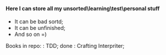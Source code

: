 #### Here I can store all my unsorted\learning\test\personal stuff

- It can be bad sortd;
- It can be unfinished;
- And so on =)

Books in repo:
: TDD; done
: Crafting Interpriter;
